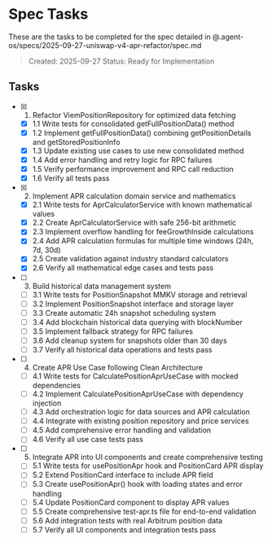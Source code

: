 # Spec Tasks

These are the tasks to be completed for the spec detailed in @.agent-os/specs/2025-09-27-uniswap-v4-apr-refactor/spec.md

> Created: 2025-09-27
> Status: Ready for Implementation

## Tasks

- [x] 1. Refactor ViemPositionRepository for optimized data fetching
  - [x] 1.1 Write tests for consolidated getFullPositionData() method
  - [x] 1.2 Implement getFullPositionData() combining getPositionDetails and getStoredPositionInfo
  - [x] 1.3 Update existing use cases to use new consolidated method
  - [x] 1.4 Add error handling and retry logic for RPC failures
  - [x] 1.5 Verify performance improvement and RPC call reduction
  - [x] 1.6 Verify all tests pass

- [x] 2. Implement APR calculation domain service and mathematics
  - [x] 2.1 Write tests for AprCalculatorService with known mathematical values
  - [x] 2.2 Create AprCalculatorService with safe 256-bit arithmetic
  - [x] 2.3 Implement overflow handling for feeGrowthInside calculations
  - [x] 2.4 Add APR calculation formulas for multiple time windows (24h, 7d, 30d)
  - [x] 2.5 Create validation against industry standard calculators
  - [x] 2.6 Verify all mathematical edge cases and tests pass

- [ ] 3. Build historical data management system
  - [ ] 3.1 Write tests for PositionSnapshot MMKV storage and retrieval
  - [ ] 3.2 Implement PositionSnapshot interface and storage layer
  - [ ] 3.3 Create automatic 24h snapshot scheduling system
  - [ ] 3.4 Add blockchain historical data querying with blockNumber
  - [ ] 3.5 Implement fallback strategy for RPC failures
  - [ ] 3.6 Add cleanup system for snapshots older than 30 days
  - [ ] 3.7 Verify all historical data operations and tests pass

- [ ] 4. Create APR Use Case following Clean Architecture
  - [ ] 4.1 Write tests for CalculatePositionAprUseCase with mocked dependencies
  - [ ] 4.2 Implement CalculatePositionAprUseCase with dependency injection
  - [ ] 4.3 Add orchestration logic for data sources and APR calculation
  - [ ] 4.4 Integrate with existing position repository and price services
  - [ ] 4.5 Add comprehensive error handling and validation
  - [ ] 4.6 Verify all use case tests pass

- [ ] 5. Integrate APR into UI components and create comprehensive testing
  - [ ] 5.1 Write tests for usePositionApr hook and PositionCard APR display
  - [ ] 5.2 Extend PositionCard interface to include APR field
  - [ ] 5.3 Create usePositionApr() hook with loading states and error handling
  - [ ] 5.4 Update PositionCard component to display APR values
  - [ ] 5.5 Create comprehensive test-apr.ts file for end-to-end validation
  - [ ] 5.6 Add integration tests with real Arbitrum position data
  - [ ] 5.7 Verify all UI components and integration tests pass